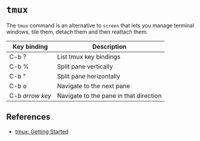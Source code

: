 # `tmux`

The `tmux` command is an alternative to `screen` that lets you manage terminal
windows, tile them, detach them and then reattach them.

| Key binding          | Description                             |
| -------------------- | --------------------------------------- |
| C-b ?                | List tmux key bindings                  |
| C-b %                | Split pane vertically                   |
| C-b "                | Split pane horizontally                 |
| C-b o                | Navigate to the next pane               |
| C-b _arrow key_      | Navigate to the pane in that direction  |

## References
- [tmux: Getting Started](https://github.com/tmux/tmux/wiki/Getting-Started)

